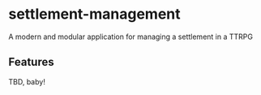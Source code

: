 # settlement-management
A modern and modular application for managing a settlement in a TTRPG


## Features
TBD, baby! 
